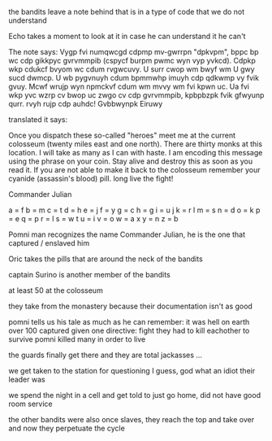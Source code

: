 the bandits leave a note behind that is in a type of code that we do not understand

Echo takes a moment to look at it in case he can understand it he can't


The note says:
Vygp fvi numqwcgd cdpmp mv-gwrrpn "dpkvpm", bppc bp wc cdp gikkpyc gvrvmmpib (cspycf burpm pwmc wyn vyp yvkcd). Cdpkp wkp cdukcf bvyom wc cdum rvgwcuvy. U surr cwop wm bwyf wm U gwy sucd dwmcp. U wb pygvnuyh cdum bpmmwhp imuyh cdp qdkwmp vy fvik gvuy. Mcwf wrujp wyn npmckvf cdum wm mvvy wm fvi kpwn uc. Ua fvi wkp yvc wzrp cv bwop uc zwgo cv cdp gvrvmmpib, kpbpbzpk fvik gfwyunp qurr. rvyh rujp cdp auhdc!
Gvbbwynpk Eiruwy


translated it says:

Once you dispatch these so-called "heroes"
meet me at the current colosseum (twenty miles 
east and one north). There are thirty monks at
this location. I will take as many as I can with
haste. I am encoding this message using the phrase
on your coin. Stay alive and destroy this as soon
as you read it. If you are not able to make it back
to the colosseum remember your cyanide (assassin's blood) pill. long
live the fight!

Commander Julian

a = f
b = m
c = t
d = h
e = j
f = y
g = c
h = g
i = u
j
k = r
l
m = s
n = d
o = k
p = e
q = p
r = l
s = w
t
u = i
v = o
w = a
x
y = n
z = b

Pomni man recognizes the name Commander Julian, he is the one that captured / enslaved him

Oric takes the pills that are around the neck of the bandits

captain Surino is another member of the bandits

at least 50 at the colosseum

they take from the monastery because their documentation isn't as good

pomni tells us his tale as much as he can remember:
	it was hell on earth
	over 100 captured given one directive: fight
	they had to kill eachother to survive
	pomni killed many in order to live


the guards finally get there and they are total jackasses ...

we get taken to the station for questioning I guess, god what an idiot their leader was

we spend the night in a cell and get told to just go home, did not have good room service

the other bandits were also once slaves, they reach the top and take over and now they perpetuate the cycle